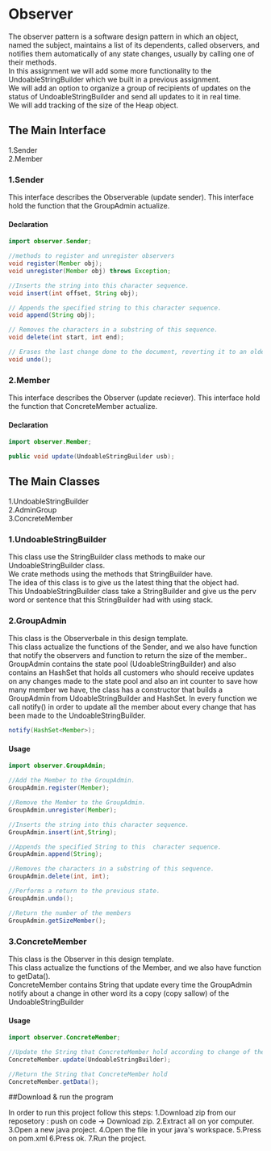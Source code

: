 # Observer

The observer pattern is a software design pattern in which an object, named the subject, maintains a list of its dependents, called observers, and notifies them automatically of any state changes, usually by calling one of their methods.    
In this assignment we will add some more functionality to the UndoableStringBuilder
which we built in a previous assignment.  
We will add an option to organize a group of recipients of updates on the status of
UndoableStringBuilder and send all updates to it in real time.  
We will add tracking of the size of the Heap object.  

## The Main Interface  
1.Sender      
2.Member   

### 1.Sender 

This interface describes the Observerable (update sender).
This interface hold the function that the GroupAdmin actualize.

#### Declaration

```java
import observer.Sender;  

//methods to register and unregister observers
void register(Member obj);
void unregister(Member obj) throws Exception;

//Inserts the string into this character sequence.
void insert(int offset, String obj);

// Appends the specified string to this character sequence.
void append(String obj);

// Removes the characters in a substring of this sequence.
void delete(int start, int end);

// Erases the last change done to the document, reverting it to an older state. 
void undo();
```

### 2.Member

This interface describes the Observer (update reciever).
This interface hold the function that ConcreteMember actualize.

#### Declaration

```java
import observer.Member;

public void update(UndoableStringBuilder usb);
```

## The Main Classes
 
1.UndoableStringBuilder         
2.AdminGroup    
3.ConcreteMember    

### 1.UndoableStringBuilder  

This class use the StringBuilder class methods to make our UndoableStringBuilder class.     
We crate methods using the methods that StringBuilder have.    
The idea of this class is to give us the latest thing that the object had.      
This UndoableStringBuilder class take a StringBuilder and give us the perv word or sentence that this StringBuilder had with using stack.  

### 2.GroupAdmin 

This class is the Observerbale in this design template.    
This class actualize the functions of the Sender, and we also have function that notify the observers and function to return the size of the member..  
GroupAdmin contains the state pool (UdoableStringBuilder) and also contains an HashSet that holds all customers who should receive updates on any changes made to the state pool and also an int counter to save how many member we have, the class has a constructor that builds a GroupAdmin from UdoableStringBuilder and HashSet<Member>.
In every function we call notify() in order to update all the member about every change that has been made to the UndoableStringBuilder.  

```java  
notify(HashSet<Member>);
```

#### Usage

```java  
import observer.GroupAdmin;  

//Add the Member to the GroupAdmin.  
GroupAdmin.register(Member);

//Remove the Member to the GroupAdmin.  
GroupAdmin.unregister(Member);

//Inserts the string into this character sequence.  
GroupAdmin.insert(int,String);

//Appends the specified String to this  character sequence.  
GroupAdmin.append(String);

//Removes the characters in a substring of this sequence.  
GroupAdmin.delete(int, int);

//Performs a return to the previous state.  
GroupAdmin.undo();

//Return the number of the members
GroupAdmin.getSizeMember();
```


### 3.ConcreteMember

This class is the Observer in this design template.    
This class actualize the functions of the Member, and we also have function to getData().  
ConcreteMember contains String that update every time the GroupAdmin notify about a change in other word its a copy (copy sallow) of the UndoableStringBuilder

#### Usage

```java
import observer.ConcreteMember;

//Update the String that ConcreteMember hold according to change of the UndoableStringBuilder of the GroupAdmin
ConcreteMember.update(UndoableStringBuilder);

//Return the String that ConcreteMember hold
ConcreteMember.getData();
```
##Download & run the program

In order to run this project follow this steps:
  1.Download zip from our reposetory : push on code -> Download zip.
  2.Extract all on yor computer.
  3.Open a new java project.
  4.Open the file in your java's workspace.
  5.Press on pom.xml 
  6.Press ok.
  7.Run the project.
